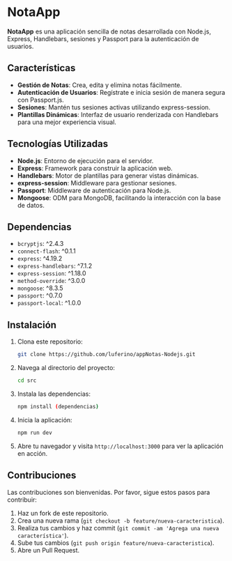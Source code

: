 # NotaApp

**NotaApp** es una aplicación sencilla de notas desarrollada con Node.js, Express, Handlebars, sesiones y Passport para la autenticación de usuarios.

## Características

- **Gestión de Notas**: Crea, edita y elimina notas fácilmente.
- **Autenticación de Usuarios**: Regístrate e inicia sesión de manera segura con Passport.js.
- **Sesiones**: Mantén tus sesiones activas utilizando express-session.
- **Plantillas Dinámicas**: Interfaz de usuario renderizada con Handlebars para una mejor experiencia visual.

## Tecnologías Utilizadas

- **Node.js**: Entorno de ejecución para el servidor.
- **Express**: Framework para construir la aplicación web.
- **Handlebars**: Motor de plantillas para generar vistas dinámicas.
- **express-session**: Middleware para gestionar sesiones.
- **Passport**: Middleware de autenticación para Node.js.
- **Mongoose**: ODM para MongoDB, facilitando la interacción con la base de datos.

## Dependencias

- `bcryptjs`: ^2.4.3
- `connect-flash`: ^0.1.1
- `express`: ^4.19.2
- `express-handlebars`: ^7.1.2
- `express-session`: ^1.18.0
- `method-override`: ^3.0.0
- `mongoose`: ^8.3.5
- `passport`: ^0.7.0
- `passport-local`: ^1.0.0

## Instalación

1. Clona este repositorio:
    ```bash
    git clone https://github.com/luferino/appNotas-Nodejs.git
    ```

2. Navega al directorio del proyecto:
    ```bash
    cd src
    ```

3. Instala las dependencias:
    ```bash
    npm install (dependencias)
    ```

4. Inicia la aplicación:
    ```bash
    npm run dev
    ```

5. Abre tu navegador y visita `http://localhost:3000` para ver la aplicación en acción.

## Contribuciones

Las contribuciones son bienvenidas. Por favor, sigue estos pasos para contribuir:

1. Haz un fork de este repositorio.
2. Crea una nueva rama (`git checkout -b feature/nueva-caracteristica`).
3. Realiza tus cambios y haz commit (`git commit -am 'Agrega una nueva característica'`).
4. Sube tus cambios (`git push origin feature/nueva-caracteristica`).
5. Abre un Pull Request.
